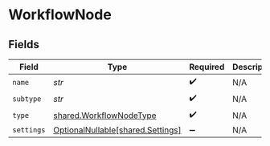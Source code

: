 # WorkflowNode


## Fields

| Field                                                                | Type                                                                 | Required                                                             | Description                                                          |
| -------------------------------------------------------------------- | -------------------------------------------------------------------- | -------------------------------------------------------------------- | -------------------------------------------------------------------- |
| `name`                                                               | *str*                                                                | :heavy_check_mark:                                                   | N/A                                                                  |
| `subtype`                                                            | *str*                                                                | :heavy_check_mark:                                                   | N/A                                                                  |
| `type`                                                               | [shared.WorkflowNodeType](../../models/shared/workflownodetype.md)   | :heavy_check_mark:                                                   | N/A                                                                  |
| `settings`                                                           | [OptionalNullable[shared.Settings]](../../models/shared/settings.md) | :heavy_minus_sign:                                                   | N/A                                                                  |